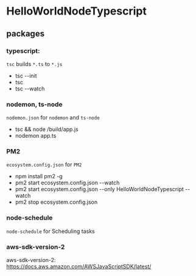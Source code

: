 # HelloWorldNodeTypescript

## packages

### typescript:

`tsc` builds `*.ts` to `*.js`

- tsc --init
- tsc
- tsc --watch

### nodemon, ts-node

`nodemon.json` for `nodemon` and `ts-node`

- tsc && node /build/app.js
- nodemon app.ts

### PM2

`ecosystem.config.json` for `PM2`

- npm install pm2 -g
- pm2 start ecosystem.config.json --watch
- pm2 start ecosystem.config.json --only HelloWorldNodeTypescript --watch
- pm2 stop ecosystem.config.json

### node-schedule

`node-schedule` for Scheduling tasks

### aws-sdk-version-2

aws-sdk-version-2: https://docs.aws.amazon.com/AWSJavaScriptSDK/latest/
